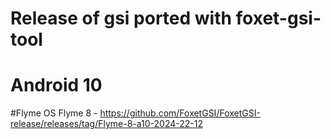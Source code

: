 # Release of gsi ported with foxet-gsi-tool
# Android 10 
#Flyme OS
Flyme 8 - https://github.com/FoxetGSI/FoxetGSI-release/releases/tag/Flyme-8-a10-2024-22-12
